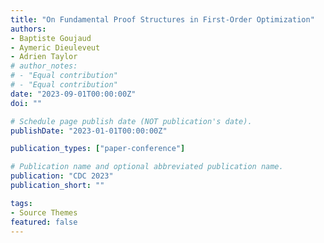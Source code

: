 ```yaml
---
title: "On Fundamental Proof Structures in First-Order Optimization"
authors:
- Baptiste Goujaud
- Aymeric Dieuleveut
- Adrien Taylor
# author_notes:
# - "Equal contribution"
# - "Equal contribution"
date: "2023-09-01T00:00:00Z"
doi: ""

# Schedule page publish date (NOT publication's date).
publishDate: "2023-01-01T00:00:00Z"

publication_types: ["paper-conference"]

# Publication name and optional abbreviated publication name.
publication: "CDC 2023"
publication_short: ""

tags:
- Source Themes
featured: false
---
```

